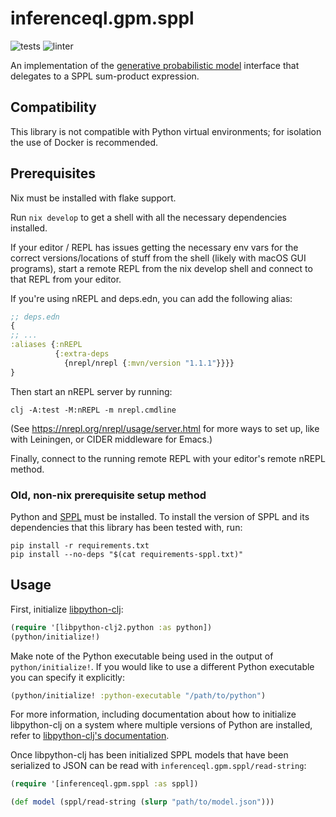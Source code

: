 # inferenceql.gpm.sppl
![tests](https://github.com/InferenceQL/inferenceql.gpm.spn/workflows/tests/badge.svg)
![linter](https://github.com/InferenceQL/inferenceql.gpm.spn/workflows/linter/badge.svg)

An implementation of the [generative probabilistic model](https://github.com/probcomp/inferenceql.inference) interface that delegates to a SPPL sum-product expression.

## Compatibility

This library is not compatible with Python virtual environments; for isolation the use of Docker is recommended. 

## Prerequisites

Nix must be installed with flake support. 

Run `nix develop` to get a shell with all the necessary dependencies installed.

If your editor / REPL has issues getting the necessary env vars for the correct versions/locations of stuff from the 
shell (likely with macOS GUI programs), start a remote REPL from the nix develop shell and connect to that REPL 
from your editor.

If you're using nREPL and deps.edn, you can add the following alias:

``` clojure
;; deps.edn
{
;; ...
:aliases {:nREPL
          {:extra-deps
            {nrepl/nrepl {:mvn/version "1.1.1"}}}}
}
```

Then start an nREPL server by running:

```shell
clj -A:test -M:nREPL -m nrepl.cmdline
```

(See https://nrepl.org/nrepl/usage/server.html for more ways to set up, like with Leiningen, or CIDER middleware for Emacs.)

Finally, connect to the running remote REPL with your editor's remote nREPL method.

### Old, non-nix prerequisite setup method

Python and [SPPL](https://github.com/probsys/sppl) must be installed. To install the version of SPPL and its dependencies that this library has been tested with, run:

``` shell
pip install -r requirements.txt
pip install --no-deps "$(cat requirements-sppl.txt)"
```

## Usage

First, initialize [libpython-clj](https://github.com/clj-python/libpython-clj):

``` clojure
(require '[libpython-clj2.python :as python])
(python/initialize!)
```

Make note of the Python executable being used in the output of `python/initialize!`. If you would like to use a different Python executable you can specify it explicitly:

``` clojure
(python/initialize! :python-executable "/path/to/python")
```

For more information, including documentation about how to initialize libpython-clj on a system where multiple versions of Python are installed, refer to [libpython-clj's documentation](https://clj-python.github.io/libpython-clj/).

Once libpython-clj has been initialized SPPL models that have been serialized to JSON can be read with `inferenceql.gpm.sppl/read-string`:

``` clojure
(require '[inferenceql.gpm.sppl :as sppl])

(def model (sppl/read-string (slurp "path/to/model.json")))
```
